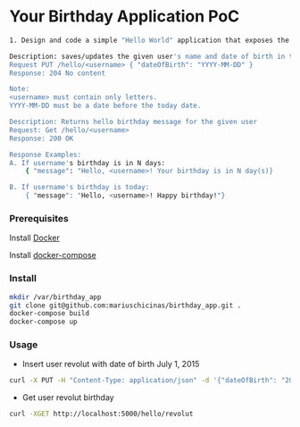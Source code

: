 # Your Birthday Application PoC
```bash
1. Design and code a simple "Hello World" application that exposes the following HTTP-base APIs:

Description: saves/updates the given user's name and date of birth in the database.
Request PUT /hello/<username> { "dateOfBirth": "YYYY-MM-DD" }
Response: 204 No content

Note:
<username> must contain only letters.
YYYY-MM-DD must be a date before the today date.

Description: Returns hello birthday message for the given user
Request: Get /hello/<username>
Response: 200 OK

Response Examples:
A. If username's birthday is in N days:
    { "message": "Hello, <username>! Your birthday is in N day(s)}

B. If username's birthday is today:
    { "message": "Hello, <username>! Happy birthday!"}

```
### Prerequisites
Install [Docker](https://docs.docker.com/get-docker/)

Install [docker-compose](https://docs.docker.com/compose/install/)

### Install
```bash
mkdir /var/birthday_app
git clone git@github.com:mariuschicinas/birthday_app.git .
docker-compose build
docker-compose up
```
### Usage
- Insert user revolut with date of birth July 1, 2015
```bash
curl -X PUT -H "Content-Type: application/json" -d '{"dateOfBirth": "2015-07-01"}' http://localhost:5000/hello/revolut
```
- Get user revolut birthday
```bash
curl -XGET http://localhost:5000/hello/revolut
```
